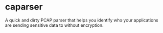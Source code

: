 # caparser
A quick and dirty PCAP parser that helps you identify who your applications are sending sensitive data to without encryption.

